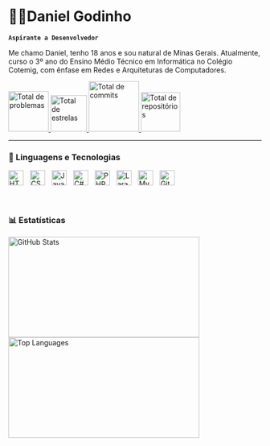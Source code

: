 # 🧑‍💻Daniel Godinho

**`Aspirante a Desenvolvedor`**

Me chamo Daniel, tenho 18 anos e sou natural de Minas Gerais. Atualmente, curso o 3º ano do Ensino Médio Técnico em Informática no Colégio Cotemig, com ênfase em Redes e Arquiteturas de Computadores.

<p align="left">
    <a href="https://github.com/DETTRANN?tab=repositories&sort=stargazers">
        <img 
            alt="Total de problemas" 
            title="Total de problemas GitHub" 
            width="80" 
            height="auto"
            src="https://custom-icon-badges.demolab.com/badge/Issue-red.svg?logo=issue-opened&logoColor=fff"
        />
    </a>
    <a href="https://github.com/DETTRANN?tab=repositories&sort=stargazers">
        <img 
            alt="Total de estrelas" 
            title="Total de estrelas GitHub" 
            width="72" 
            height="auto"
            src="https://custom-icon-badges.demolab.com/badge/Star-yellow.svg?logo=star"
        />
    </a>
    <a href="https://github.com/DETTRANN">
        <img 
            alt="Total de commits" 
            title="Total de commits GitHub" 
            width="100" 
            height="auto"
            src="https://custom-icon-badges.demolab.com/badge/Commit-green.svg?logo=git-commit&logoColor=fff"
        />
    </a>
    <a href="https://github.com/DETTRANN?tab=repositories&sort=stargazers">
        <img 
            alt="Total de repositórios" 
            title="Total de repositórios GitHub" 
            width="78" 
            height="auto"
            src="https://custom-icon-badges.demolab.com/badge/Repo-blue.svg?logo=repo"
        />
    </a>
</p>

---

### 🤖 Linguagens e Tecnologias

<img 
    align="left" 
    alt="HTML"
    title="HTML" 
    width="30" 
    height="30"
    style="padding-right: 10px;" 
    src="https://cdn.jsdelivr.net/gh/devicons/devicon@latest/icons/html5/html5-original.svg" 
/>
<img 
    align="left" 
    alt="CSS" 
    title="CSS"
    width="30" 
    height="30"
    style="padding-right: 10px;" 
    src="https://cdn.jsdelivr.net/gh/devicons/devicon@latest/icons/css3/css3-original.svg" 
/>
<img 
    align="left" 
    alt="JavaScript" 
    title="JavaScript"
    width="30" 
    height="30"
    style="padding-right: 10px;" 
    src="https://cdn.jsdelivr.net/gh/devicons/devicon@latest/icons/javascript/javascript-original.svg" 
/>

<!-- <img
    align="left"
    alt="React"
    title="React"
    width="30"
    height="30"
    style="padding-right: 10px;"
    src="https://cdn.jsdelivr.net/gh/devicons/devicon@latest/icons/react/react-original.svg"
/> -->

<img 
    align="left" 
    alt="C#" 
    title="C#"
    width="30" 
    height="30"
    style="padding-right: 10px;" 
    src="https://cdn.jsdelivr.net/gh/devicons/devicon@latest/icons/csharp/csharp-original.svg" 
/>

<img 
    align="left" 
    alt="PHP" 
    title="PHP"
    width="30" 
    height="30"
    style="padding-right: 10px;" 
    src="https://cdn.jsdelivr.net/gh/devicons/devicon@latest/icons/php/php-original.svg" 
/>
<img 
    align="left" 
    alt="Laravel" 
    title="Laravel"
    width="30" 
    height="30"
    style="padding-right: 10px;" 
    src="https://cdn.jsdelivr.net/gh/devicons/devicon@latest/icons/laravel/laravel-original.svg" 
/>
<img 
    align="left" 
    alt="MySql" 
    title="MySql"
    width="30" 
    height="30"
    style="padding-right: 10px;" 
    src="https://cdn.jsdelivr.net/gh/devicons/devicon@latest/icons/mysql/mysql-original.svg" 
/>
<img 
    align="left" 
    alt="Git" 
    title="Git"
    width="30" 
    height="30"
    src="https://cdn.jsdelivr.net/gh/devicons/devicon@latest/icons/git/git-original.svg" 
/>&nbsp;&nbsp;&nbsp;

<br/>
<br/>

### 📊 Estatísticas

<p>
  <img 
    align="left" 
    alt="GitHub Stats" 
    height="200" 
    width="380"
    style="padding-right: 10px;" 
    src="https://github-readme-stats.vercel.app/api?username=DETTRANN&show_icons=true&theme=tokyonight&include_all_commits=true&locale=pt-br" 
  />

  <img 
      align="left" 
      alt="Top Languages" 
      height="200" 
      width="380"
      src="https://github-readme-stats.vercel.app/api/top-langs/?username=DETTRANN&theme=tokyonight&layout=compact&custom_title=Tecnologias&langs_count=9" 
  />
</p>
